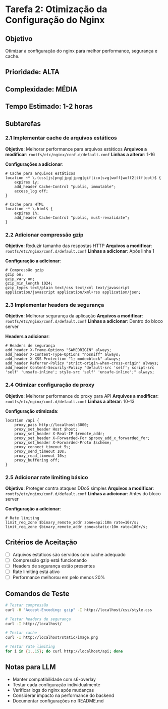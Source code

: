 # Tarefa 2: Otimização da Configuração do Nginx

## Objetivo
Otimizar a configuração do nginx para melhor performance, segurança e cache.

## Prioridade: ALTA
## Complexidade: MÉDIA
## Tempo Estimado: 1-2 horas

## Subtarefas

### 2.1 Implementar cache de arquivos estáticos
**Objetivo**: Melhorar performance para arquivos estáticos
**Arquivos a modificar**: `rootfs/etc/nginx/conf.d/default.conf`
**Linhas a alterar**: 1-16

**Configurações a adicionar**:
```nginx
# Cache para arquivos estáticos
location ~* \.(css|js|png|jpg|jpeg|gif|ico|svg|woff|woff2|ttf|eot)$ {
    expires 1y;
    add_header Cache-Control "public, immutable";
    access_log off;
}

# Cache para HTML
location ~* \.html$ {
    expires 1h;
    add_header Cache-Control "public, must-revalidate";
}
```

### 2.2 Adicionar compressão gzip
**Objetivo**: Reduzir tamanho das respostas HTTP
**Arquivos a modificar**: `rootfs/etc/nginx/conf.d/default.conf`
**Linhas a adicionar**: Após linha 1

**Configuração a adicionar**:
```nginx
# Compressão gzip
gzip on;
gzip_vary on;
gzip_min_length 1024;
gzip_types text/plain text/css text/xml text/javascript application/javascript application/xml+rss application/json;
```

### 2.3 Implementar headers de segurança
**Objetivo**: Melhorar segurança da aplicação
**Arquivos a modificar**: `rootfs/etc/nginx/conf.d/default.conf`
**Linhas a adicionar**: Dentro do bloco server

**Headers a adicionar**:
```nginx
# Headers de segurança
add_header X-Frame-Options "SAMEORIGIN" always;
add_header X-Content-Type-Options "nosniff" always;
add_header X-XSS-Protection "1; mode=block" always;
add_header Referrer-Policy "strict-origin-when-cross-origin" always;
add_header Content-Security-Policy "default-src 'self'; script-src 'self' 'unsafe-inline'; style-src 'self' 'unsafe-inline';" always;
```

### 2.4 Otimizar configuração de proxy
**Objetivo**: Melhorar performance do proxy para API
**Arquivos a modificar**: `rootfs/etc/nginx/conf.d/default.conf`
**Linhas a alterar**: 10-13

**Configuração otimizada**:
```nginx
location /api {
    proxy_pass http://localhost:3000;
    proxy_set_header Host $host;
    proxy_set_header X-Real-IP $remote_addr;
    proxy_set_header X-Forwarded-For $proxy_add_x_forwarded_for;
    proxy_set_header X-Forwarded-Proto $scheme;
    proxy_connect_timeout 5s;
    proxy_send_timeout 10s;
    proxy_read_timeout 10s;
    proxy_buffering off;
}
```

### 2.5 Adicionar rate limiting básico
**Objetivo**: Proteger contra ataques DDoS simples
**Arquivos a modificar**: `rootfs/etc/nginx/conf.d/default.conf`
**Linhas a adicionar**: Antes do bloco server

**Configuração a adicionar**:
```nginx
# Rate limiting
limit_req_zone $binary_remote_addr zone=api:10m rate=10r/s;
limit_req_zone $binary_remote_addr zone=static:10m rate=100r/s;
```

## Critérios de Aceitação
- [ ] Arquivos estáticos são servidos com cache adequado
- [ ] Compressão gzip está funcionando
- [ ] Headers de segurança estão presentes
- [ ] Rate limiting está ativo
- [ ] Performance melhorou em pelo menos 20%

## Comandos de Teste
```bash
# Testar compressão
curl -H "Accept-Encoding: gzip" -I http://localhost/css/style.css

# Testar headers de segurança
curl -I http://localhost/

# Testar cache
curl -I http://localhost/static/image.png

# Testar rate limiting
for i in {1..15}; do curl http://localhost/api; done
```

## Notas para LLM
- Manter compatibilidade com s6-overlay
- Testar cada configuração individualmente
- Verificar logs do nginx após mudanças
- Considerar impacto na performance do backend
- Documentar configurações no README.md
